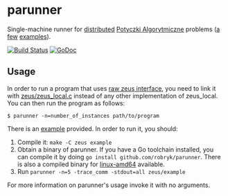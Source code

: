 parunner
========

Single-machine runner for [distributed](http://potyczki.mimuw.edu.pl/l/zadania_rozproszone/) [Potyczki Algorytmiczne](http://potyczki.mimuw.edu.pl/) problems ([a](https://sio2.mimuw.edu.pl/pa/c/pa-2014-1/p/mak/) [few](https://sio2.mimuw.edu.pl/pa/c/pa-2014-1/p/kol/) [examples](https://sio2.mimuw.edu.pl/pa/c/pa-2014-1/p/sek/)).

[![Build Status](https://drone.io/github.com/robryk/parunner/status.png)](https://drone.io/github.com/robryk/parunner/latest) [![GoDoc](https://godoc.org/github.com/robryk/parunner?status.png)](https://godoc.org/github.com/robryk/parunner)

Usage
-----

In order to run a program that uses [raw zeus interface](https://github.com/robryk/parunner/blob/master/zeus/zeus.h), you need to link it with [zeus/zeus_local.c](https://github.com/robryk/parunner/blob/master/zeus/zeus_local.c) instead of any other implementation of zeus_local. You can then run the program as follows:

    $ parunner -n=number_of_instances path/to/program

There is an [example](https://github.com/robryk/parunner/blob/master/zeus/example.c) provided. In order to run it, you should:

1. Compile it: `make -C zeus example`
2. Obtain a binary of parunner. If you have a Go toolchain installed, you can compile it by doing `go install github.com/robryk/parunner`. There is also a compiled binary for [linux-amd64](https://drone.io/github.com/robryk/parunner/files/parunner) available.
3. Run `parunner -n=5 -trace_comm -stdout=all zeus/example`

For more information on parunner's usage invoke it with no arguments.
